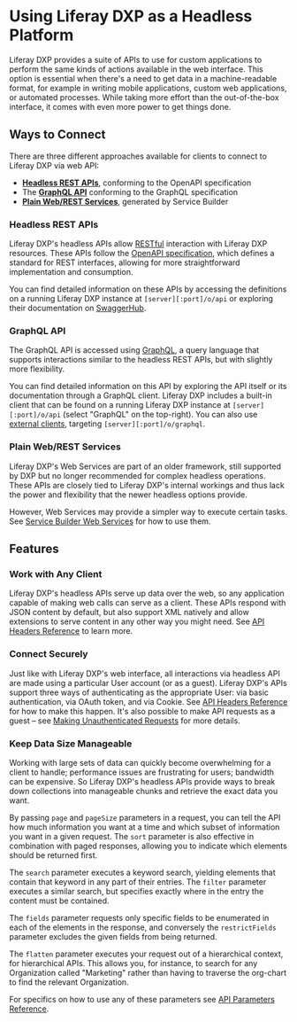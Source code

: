 # Using Liferay DXP as a Headless Platform

Liferay DXP provides a suite of APIs to use for custom applications to perform the same kinds of actions available in the web interface. This option is essential when there's a need to get data in a machine-readable format, for example in writing mobile applications, custom web applications, or automated processes. While taking more effort than the out-of-the-box interface, it comes with even more power to get things done.

## Ways to Connect

There are three different approaches available for clients to connect to Liferay DXP via web API:
* [__Headless REST APIs__](#headless-rest-apis), conforming to the OpenAPI specification
* The [__GraphQL API__](#graphql-api) conforming to the GraphQL specification
* [__Plain Web/REST Services__](#plain-webrest-services), generated by Service Builder

### Headless REST APIs

Liferay DXP's headless APIs allow [RESTful](https://www.w3.org/TR/2004/NOTE-ws-arch-20040211/#relwwwrest) interaction with Liferay DXP resources. These APIs follow the [OpenAPI specification](https://swagger.io/docs/specification/about/), which defines a standard for REST interfaces, allowing for more straightforward implementation and consumption.

You can find detailed information on these APIs by accessing the definitions on a running Liferay DXP instance at `[server][:port]/o/api` or exploring their documentation on [SwaggerHub](https://app.swaggerhub.com/apis/liferayinc/).

### GraphQL API

The GraphQL API is accessed using [GraphQL](https://graphql.org/), a query language that supports interactions similar to the headless REST APIs, but with slightly more flexibility.

You can find detailed information on this API by exploring the API itself or its documentation through a GraphQL client. Liferay DXP includes a built-in client that can be found on a running Liferay DXP instance at `[server][:port]/o/api` (select "GraphQL" on the top-right). You can also use [external clients](https://graphql.org/graphql-js/graphql-clients/), targeting `[server][:port]/o/graphql`.

### Plain Web/REST Services

Liferay DXP's Web Services are part of an older framework, still supported by DXP but no longer recommended for complex headless operations. These APIs are closely tied to Liferay DXP's internal workings and thus lack the power and flexibility that the newer headless options provide.

However, Web Services may provide a simpler way to execute certain tasks. See [Service Builder Web Services](https://help.liferay.com/hc/en-us/articles/360017887112-Service-Builder-Web-Services) for how to use them.

## Features

### Work with Any Client

Liferay DXP's headless APIs serve up data over the web, so any application capable of making web calls can serve as a client. These APIs respond with JSON content by default, but also support XML natively and allow extensions to serve content in any other way you might need. See [API Headers Reference](./content-delivery-apis/api-headers-reference.md#accept) to learn more.

### Connect Securely

Just like with Liferay DXP's web interface, all interactions via headless API are made using a particular User account (or as a guest). Liferay DXP's APIs support three ways of authenticating as the appropriate User: via basic authentication, via OAuth token, and via Cookie. See [API Headers Reference](./content-delivery-apis/api-headers-reference.md#authorization) for how to make this happen. It's also possible to make API requests as a guest – see [Making Unauthenticated Requests](./content-delivery-apis/making-unauthenticated-requests.md) for more details.

### Keep Data Size Manageable

Working with large sets of data can quickly become overwhelming for a client to handle; performance issues are frustrating for users; bandwidth can be expensive. So Liferay DXP's headless APIs provide ways to break down collections into manageable chunks and retrieve the exact data you want.

By passing `page` and `pageSize` parameters in a request, you can tell the API how much information you want at a time and which subset of information you want in a given request. The `sort` parameter is also effective in combination with paged responses, allowing you to indicate which elements should be returned first.

The `search` parameter executes a keyword search, yielding elements that contain that keyword in any part of their entries. The `filter` parameter executes a similar search, but specifies exactly where in the entry the content must be contained.

The `fields` parameter requests only specific fields to be enumerated in each of the elements in the response, and conversely the `restrictFields` parameter excludes the given fields from being returned.

The `flatten` parameter executes your request out of a hierarchical context, for hierarchical APIs. This allows you, for instance, to search for any Organization called "Marketing" rather than having to traverse the org-chart to find the relevant Organization.

For specifics on how to use any of these parameters see [API Parameters Reference](./content-delivery-apis/api-parameters-reference.md).
